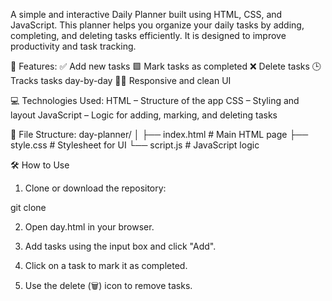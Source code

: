 A simple and interactive Daily Planner built using HTML, CSS, and JavaScript. This planner helps you organize your daily tasks by adding, completing, and deleting tasks efficiently. It is designed to improve productivity and task tracking.

🚀 Features:
✅ Add new tasks
🟩 Mark tasks as completed
❌ Delete tasks
🕒 Tracks tasks day-by-day
🧑‍💻 Responsive and clean UI

💻 Technologies Used:
HTML – Structure of the app
CSS – Styling and layout
JavaScript – Logic for adding, marking, and deleting tasks

📂 File Structure:
day-planner/
│
├── index.html         # Main HTML page
├── style.css          # Stylesheet for UI
└── script.js          # JavaScript logic

🛠️ How to Use

1. Clone or download the repository:

git clone 


2. Open day.html in your browser.


3. Add tasks using the input box and click "Add".


4. Click on a task to mark it as completed.


5. Use the delete (🗑️) icon to remove tasks.


